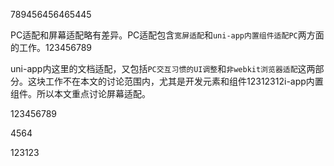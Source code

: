 789456456465445

PC适配和屏幕适配略有差异。PC适配包含`宽屏适配`和`uni-app内置组件适配PC`两方面的工作。123456789

uni-app内这里的文档适配，又包括`PC交互习惯的UI调整`和`非webkit浏览器适配`这两部分。这块工作不在本文的讨论范围内，尤其是开发元素和组件12312312i-app内置组件。所以本文重点讨论屏幕适配。

123456789

4564

123123
